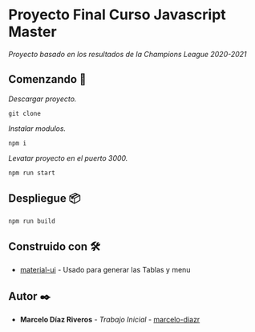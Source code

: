 # Proyecto Final Curso Javascript Master

_Proyecto basado en los resultados de la Champions League 2020-2021_

## Comenzando 🚀

_Descargar proyecto._
```
git clone 
```
_Instalar modulos._
```
npm i 
```
_Levatar proyecto en el puerto 3000._
```
npm run start
```
## Despliegue 📦

```
npm run build
```

## Construido con 🛠️
* [material-ui](https://github.com/mui-org/material-ui) - Usado para generar las Tablas y menu

## Autor ✒️

* **Marcelo Díaz Riveros** - *Trabajo Inicial* - [marcelo-diazr](https://github.com/marcelo-diazr)

